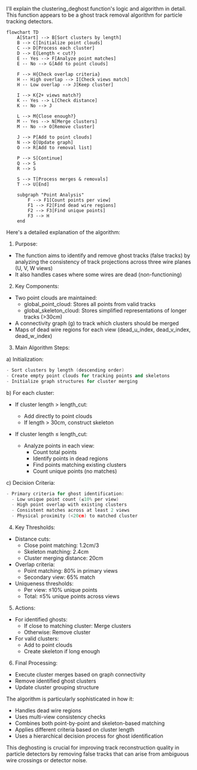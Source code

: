 I'll explain the clustering_deghost function's logic and algorithm in detail. This function appears to be a ghost track removal algorithm for particle tracking detectors.



```mermaid
flowchart TD
    A[Start] --> B[Sort clusters by length]
    B --> C[Initialize point clouds]
    C --> D[Process each cluster]
    D --> E{Length < cut?}
    E -- Yes --> F[Analyze point matches]
    E -- No --> G[Add to point clouds]
    
    F --> H{Check overlap criteria}
    H -- High overlap --> I[Check views match]
    H -- Low overlap --> J[Keep cluster]
    
    I --> K{2+ views match?}
    K -- Yes --> L[Check distance]
    K -- No --> J
    
    L --> M{Close enough?}
    M -- Yes --> N[Merge clusters]
    M -- No --> O[Remove cluster]
    
    J --> P[Add to point clouds]
    N --> Q[Update graph]
    O --> R[Add to removal list]
    
    P --> S[Continue]
    Q --> S
    R --> S
    
    S --> T[Process merges & removals]
    T --> U[End]

    subgraph "Point Analysis"
        F --> F1[Count points per view]
        F1 --> F2[Find dead wire regions]
        F2 --> F3[Find unique points]
        F3 --> H
    end

```

Here's a detailed explanation of the algorithm:

1. Purpose:
- The function aims to identify and remove ghost tracks (false tracks) by analyzing the consistency of track projections across three wire planes (U, V, W views)
- It also handles cases where some wires are dead (non-functioning)

2. Key Components:
- Two point clouds are maintained:
  - global_point_cloud: Stores all points from valid tracks
  - global_skeleton_cloud: Stores simplified representations of longer tracks (>30cm)
- A connectivity graph (g) to track which clusters should be merged
- Maps of dead wire regions for each view (dead_u_index, dead_v_index, dead_w_index)

3. Main Algorithm Steps:

a) Initialization:
```cpp
- Sort clusters by length (descending order)
- Create empty point clouds for tracking points and skeletons
- Initialize graph structures for cluster merging
```

b) For each cluster:

- If cluster length > length_cut:
  - Add directly to point clouds
  - If length > 30cm, construct skeleton

- If cluster length ≤ length_cut:
  - Analyze points in each view:
    - Count total points
    - Identify points in dead regions
    - Find points matching existing clusters
    - Count unique points (no matches)

c) Decision Criteria:
```cpp
- Primary criteria for ghost identification:
  - Low unique point count (≤10% per view)
  - High point overlap with existing clusters
  - Consistent matches across at least 2 views
  - Physical proximity (<20cm) to matched cluster
```

4. Key Thresholds:
- Distance cuts:
  - Close point matching: 1.2cm/3
  - Skeleton matching: 2.4cm
  - Cluster merging distance: 20cm
- Overlap criteria:
  - Point matching: 80% in primary views
  - Secondary view: 65% match
- Uniqueness thresholds:
  - Per view: ≤10% unique points
  - Total: ≤5% unique points across views

5. Actions:
- For identified ghosts:
  - If close to matching cluster: Merge clusters
  - Otherwise: Remove cluster
- For valid clusters:
  - Add to point clouds
  - Create skeleton if long enough

6. Final Processing:
- Execute cluster merges based on graph connectivity
- Remove identified ghost clusters
- Update cluster grouping structure

The algorithm is particularly sophisticated in how it:
- Handles dead wire regions
- Uses multi-view consistency checks
- Combines both point-by-point and skeleton-based matching
- Applies different criteria based on cluster length
- Uses a hierarchical decision process for ghost identification

This deghosting is crucial for improving track reconstruction quality in particle detectors by removing false tracks that can arise from ambiguous wire crossings or detector noise.

